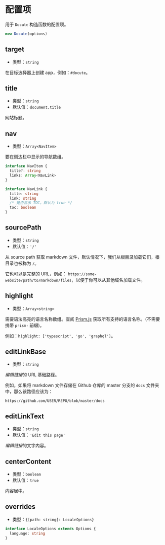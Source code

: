 # 配置项

用于 `Docute` 构造函数的配置项。

```js
new Docute(options)
```

## target

- 类型：`string`

在目标选择器上创建 app，例如：`#docute`。

## title

- 类型：`string`
- 默认值：`document.title`

网站标题。

## nav

- 类型：`Array<NavItem>`

要在侧边栏中显示的导航数组。

```ts
interface NavItem {
  title?: string
  links: Array<NavLink>
}

interface NavLink {
  title: string
  link: string
  /* 是否显示 TOC，默认为 true */
  toc: boolean
}
```

## sourcePath

- 类型：`string`
- 默认值：`'/'`

从 source path 获取 markdown 文件，默认情况下，我们从根目录加载它们，根目录也被称为 `/`。

它也可以是完整的 URL，例如： `https://some-website/path/to/markdown/files`，以便于你可以从其他域名加载文件。


## highlight

- 类型：`Array<string>`

需要语法高亮的语言名称数组。查阅 [Prism.js](https://unpkg.com/prismjs/components/) 获取所有支持的语言名称。（不需要携带 `prism-` 前缀)。

例如：`highlight: ['typescript', 'go', 'graphql']`。

## editLinkBase

- 类型：`string`

*编辑链接*的 URL 基础路径。

例如，如果将 markdown 文件存储在 Github 仓库的 master 分支的 `docs` 文件夹中，那么该路径应该为：

```
https://github.com/USER/REPO/blob/master/docs
```

## editLinkText

- 类型：`string`
- 默认值：`'Edit this page'`

*编辑链接*的文字内容。

## centerContent

- 类型：`boolean`
- 默认值：`true`

内容居中。

## overrides

- 类型：`{[path: string]: LocaleOptions}`

```ts
interface LocaleOptions extends Options {
  language: string
}
```

